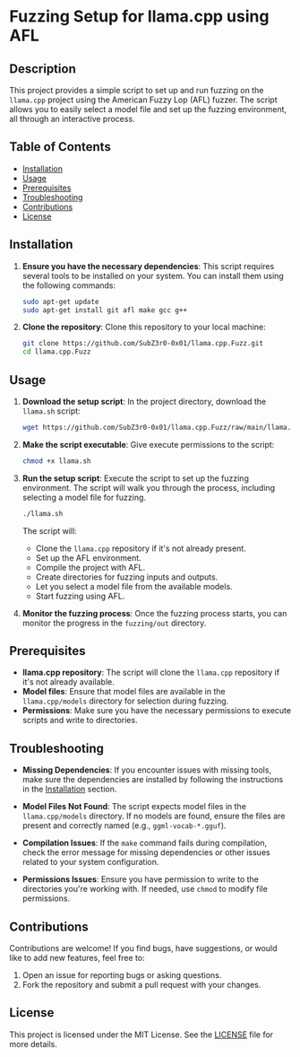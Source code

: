 # Fuzzing Setup for llama.cpp using AFL

## Description
This project provides a simple script to set up and run fuzzing on the `llama.cpp` project using the American Fuzzy Lop (AFL) fuzzer. The script allows you to easily select a model file and set up the fuzzing environment, all through an interactive process.

## Table of Contents
- [Installation](#installation)
- [Usage](#usage)
- [Prerequisites](#prerequisites)
- [Troubleshooting](#troubleshooting)
- [Contributions](#contributions)
- [License](#license)

## Installation

1. **Ensure you have the necessary dependencies**:
    This script requires several tools to be installed on your system. You can install them using the following commands:

    ```bash
    sudo apt-get update
    sudo apt-get install git afl make gcc g++
    ```

2. **Clone the repository**:
    Clone this repository to your local machine:

    ```bash
    git clone https://github.com/SubZ3r0-0x01/llama.cpp.Fuzz.git
    cd llama.cpp.Fuzz
    ```

## Usage

1. **Download the setup script**:
    In the project directory, download the `llama.sh` script:

    ```bash
    wget https://github.com/SubZ3r0-0x01/llama.cpp.Fuzz/raw/main/llama.sh
    ```

2. **Make the script executable**:
    Give execute permissions to the script:

    ```bash
    chmod +x llama.sh
    ```

3. **Run the setup script**:
    Execute the script to set up the fuzzing environment. The script will walk you through the process, including selecting a model file for fuzzing.

    ```bash
    ./llama.sh
    ```

    The script will:
    - Clone the `llama.cpp` repository if it's not already present.
    - Set up the AFL environment.
    - Compile the project with AFL.
    - Create directories for fuzzing inputs and outputs.
    - Let you select a model file from the available models.
    - Start fuzzing using AFL.

4. **Monitor the fuzzing process**:
    Once the fuzzing process starts, you can monitor the progress in the `fuzzing/out` directory.

## Prerequisites

- **llama.cpp repository**: The script will clone the `llama.cpp` repository if it's not already available.
- **Model files**: Ensure that model files are available in the `llama.cpp/models` directory for selection during fuzzing.
- **Permissions**: Make sure you have the necessary permissions to execute scripts and write to directories.

## Troubleshooting

- **Missing Dependencies**:
  If you encounter issues with missing tools, make sure the dependencies are installed by following the instructions in the [Installation](#installation) section.

- **Model Files Not Found**:
  The script expects model files in the `llama.cpp/models` directory. If no models are found, ensure the files are present and correctly named (e.g., `ggml-vocab-*.gguf`).

- **Compilation Issues**:
  If the `make` command fails during compilation, check the error message for missing dependencies or other issues related to your system configuration.

- **Permissions Issues**:
  Ensure you have permission to write to the directories you're working with. If needed, use `chmod` to modify file permissions.

## Contributions

Contributions are welcome! If you find bugs, have suggestions, or would like to add new features, feel free to:
1. Open an issue for reporting bugs or asking questions.
2. Fork the repository and submit a pull request with your changes.

## License

This project is licensed under the MIT License. See the [LICENSE](LICENSE) file for more details.
